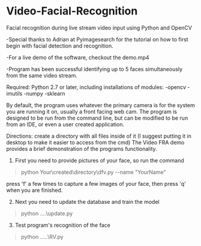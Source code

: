 # Video-Facial-Recognition
Facial recognition during live stream video input using Python and OpenCV 

-Special thanks to Adrian at Pyimagesearch for the tutorial on how to first begin with facial detection and recognition.

-For a live demo of the software, checkout the demo.mp4

-Program has been successful identifying up to 5 faces simultaneously from the same video stream. 

Required: Python 2.7 or later, including installations of modules:
-opencv
-imutils
-numpy
-sklearn

By default, the program uses whatever the primary camera is for the system you are running it on, usually a front facing web cam.
The program is designed to be run from the command line, but can be modified to be run from an IDE, or even a user created application.

Directions: create a directory with all files inside of it (I suggest putting it in desktop to make it easier to access from the cmd)
The Video FRA demo provides a brief demonstration of the programs functionality.

1) First you need to provide pictures of your face, so run the command

>python Your\created\directory\dfv.py --name "YourName" 

press 'f' a few times to capture a few images of your face, then press 'q' when you are finished.

2) Next you need to update the database and train the model

>python ....\update.py

3) Test program's recognition of the face

>python .....\RV.py
